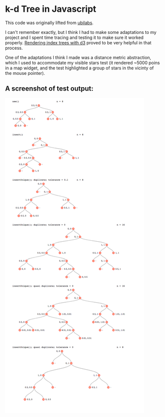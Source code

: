 # k-d Tree in Javascript

This code was originally lifted from [ubilabs](https://github.com/ubilabs/kd-tree-javascript).

I can't remember exactly, but I think I had to make some adaptations to my project and I spent time tracing and testing it to make sure it worked properly. [Rendering index trees with d3](https://github.com/selkovjr/web-gui-snippets/tree/master/d3-binary-tree) proved to be very helpful in that process.

One of the adaptations I think I made was a distance metric abstraction, which I used to accommodate my visible stars test (it rendered ~5000 poins in a map widget, and the test highlighted a group of stars in the vicinty of the mouse pointer).

## A screenshot of test output:

![test screenshot](kd-tree-test-screenshot.png)

